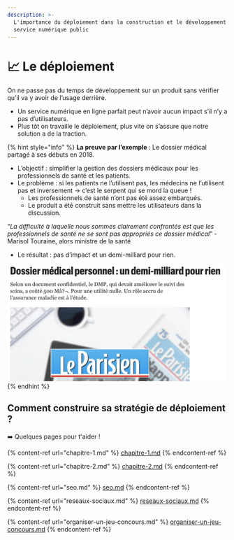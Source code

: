```yaml
---
description: >-
  L'importance du déploiement dans la construction et le développement d'un
  service numérique public
---
```


# 📈 Le déploiement

On ne passe pas du temps de développement sur un produit sans vérifier qu’il va y avoir de l’usage derrière.

* Un service numérique en ligne parfait peut n’avoir aucun impact s’il n’y a pas d’utilisateurs.
* Plus tôt on travaille le déploiement, plus vite on s’assure que notre solution a de la traction.

{% hint style="info" %}
**La preuve par l’exemple** : Le dossier médical partagé à ses débuts en 2018.

* L’objectif : simplifier la gestion des dossiers médicaux pour les professionnels de santé et les patients.
* Le problème : si les patients ne l’utilisent pas, les médecins ne l’utilisent pas et inversement → c’est le serpent qui se mord la queue !
  * Les professionnels de santé n’ont pas été assez embarqués.
  * Le produit a été construit sans mettre les utilisateurs dans la discussion.

“_La difficulté à laquelle nous sommes clairement confrontés est que les professionnels de santé ne se sont pas appropriés ce dossier médical_” - Marisol Touraine, alors ministre de la santé

* Le résultat : pas d’impact et un demi-milliard pour rien.

<img src="../../.gitbook/assets/image (3) (3).png" alt="" data-size="original">
{% endhint %}

## Comment construire sa stratégie de déploiement ?

➡️ Quelques pages pour t'aider !

{% content-ref url="chapitre-1.md" %}
[chapitre-1.md](chapitre-1.md)
{% endcontent-ref %}

{% content-ref url="chapitre-2.md" %}
[chapitre-2.md](chapitre-2.md)
{% endcontent-ref %}

{% content-ref url="seo.md" %}
[seo.md](seo.md)
{% endcontent-ref %}

{% content-ref url="reseaux-sociaux.md" %}
[reseaux-sociaux.md](reseaux-sociaux.md)
{% endcontent-ref %}

{% content-ref url="organiser-un-jeu-concours.md" %}
[organiser-un-jeu-concours.md](organiser-un-jeu-concours.md)
{% endcontent-ref %}
